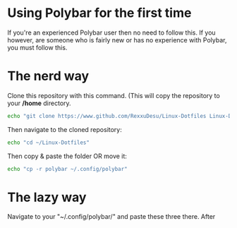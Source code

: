 # Using Polybar for the first time
If you're an experienced Polybar user then no need to follow this. If you however, are someone who is fairly new or has no experience with Polybar, you must follow this.

# The nerd way
Clone this repository with this command. (This will copy the repository to your **/home** directory.
```bash
echo "git clone https://www.github.com/RexxuDesu/Linux-Dotfiles Linux-Dotfiles"
```

Then navigate to the cloned repository:
```bash
echo "cd ~/Linux-Dotfiles"
```

Then copy & paste the folder OR move it:
```bash
echo "cp -r polybar ~/.config/polybar"
```

# The lazy way
Navigate to your "~/.config/polybar/" and paste these three there. After
